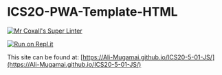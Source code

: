 # ICS2O-PWA-Template-HTML

[![Mr Coxall's Super Linter](https://github.com/Ali-Mugamai/ICS20-5-01-JS/workflows/Mr%20Coxall's%20Super%20Linter/badge.svg)](https://github.com/Ali-Mugamai/ICS20-5-01-JS/actions)

[![Run on Repl.it](https://repl.it/badge/github/Ali-Mugamai/ICS20-5-01-JS)](https://repl.it/github/Ali-Mugamai/ICS20-5-01-JS)

This site can be found at: [https://Ali-Mugamai.github.io/ICS20-5-01-JS/](https://Ali-Mugamai.github.io/ICS20-5-01-JS/)

